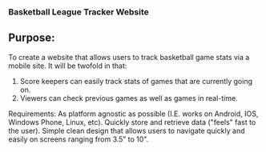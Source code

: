 ### Basketball League Tracker Website

## Purpose:  
To create a website that allows users to track basketball game stats via a mobile site.  It will be twofold in that:
1. Score keepers can easily track stats of games that are currently going on.
2. Viewers can check previous games as well as games in real-time.

Requirements:
As platform agnostic as possible (I.E. works on Android, IOS, Windows Phone, Linux, etc).
Quickly store and retrieve data ("feels" fast to the user).
Simple clean design that allows users to navigate quickly and easily on screens ranging from 3.5” to 10". 